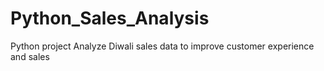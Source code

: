 # Python_Sales_Analysis
Python project Analyze Diwali sales data to improve customer experience and sales
